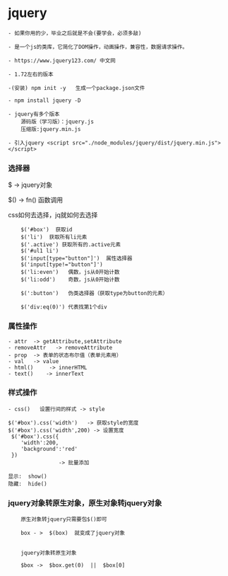 # jquery 
    - 如果你用的少，毕业之后就是不会(要学会，必须多敲)

    - 是一个js的类库，它简化了DOM操作，动画操作，兼容性，数据请求操作。

    - https://www.jquery123.com/ 中文网

    - 1.72左右的版本

    -(安装) npm init -y   生成一个package.json文件

    - npm install jquery -D

    - jquery有多个版本
        源码版（学习版）：jquery.js  
        压缩版:jquery.min.js

    - 引入jquery <script src="./node_modules/jquery/dist/jquery.min.js"></script>

###  选择器

 $ -> jquery对象

 $() -> fn()  函数调用

 css如何去选择，jq就如何去选择

```
    $('#box')  获取id
    $('li')  获取所有li元素
    $('.active') 获取所有的.active元素
    $('#ul1 li')
    $('input[type="button"]')  属性选择器
    $('input[type!="button"]')
    $('li:even')   偶数，js从0开始计数
    $('li:odd')    奇数，js从0开始计数

    $(':button')   伪类选择器（获取type为button的元素）

    $('div:eq(0)') 代表找第1个div

```

### 属性操作
    - attr  -> getAttribute,setAttribute
    - removeAttr   -> removeAttribute
    - prop  -> 表单的状态布尔值（表单元素用）
    - val   -> value
    - html()     -> innerHTML
    - text()    -> innerText

### 样式操作
    - css()   设置行间的样式 -> style

    $('#box').css('width')   -> 获取style的宽度
    $('#box').css('width',200) -> 设置宽度
     $('#box').css({
        'width':200,
        'background':'red'
     })      
                    -> 批量添加

    显示:  show()
    隐藏:  hide()

### jquery对象转原生对象，原生对象转jquery对象

```
    原生对象转jquery只需要包$()即可

    box - >  $(box)  就变成了jquery对象


    jquery对象转原生对象

    $box ->  $box.get(0)  ||  $box[0]

             
```


